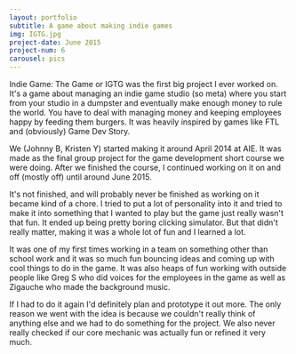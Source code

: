 ```yaml
---
layout: portfolio
subtitle: A game about making indie games
img: IGTG.jpg
project-date: June 2015
project-num: 6
carousel: pics
---
```


Indie Game: The Game or IGTG was the first big project I ever worked on. It's a game about managing an indie game studio (so meta) where you start from your studio in a dumpster and eventually make enough money to rule the world. You have to deal with managing money and keeping employees happy by feeding them burgers. It was heavily inspired by games like FTL and (obviously) Game Dev Story.

We (Johnny B, Kristen Y) started making it around April 2014 at AIE. It was made as the final group project for the game development short course we were doing. After we finished the course, I continued working on it on and off (mostly off) until around June 2015.

It's not finished, and will probably never be finished as working on it became kind of a chore. I tried to put a lot of personality into it and tried to make it into something that I wanted to play but the game just really wasn't that fun. It ended up being pretty boring clicking simulator. But that didn't really matter, making it was a whole lot of fun and I learned a lot.

It was one of my first times working in a team on something other than school work and it was so much fun bouncing ideas and coming up with cool things to do in the game. It was also heaps of fun working with outside people like Greg S who did voices for the employees in the game as well as Zigauche who made the background music.

If I had to do it again I'd definitely plan and prototype it out more. The only reason we went with the idea is because we couldn't really think of anything else and we had to do something for the project. We also never really checked if our core mechanic was actually fun or refined it very much.